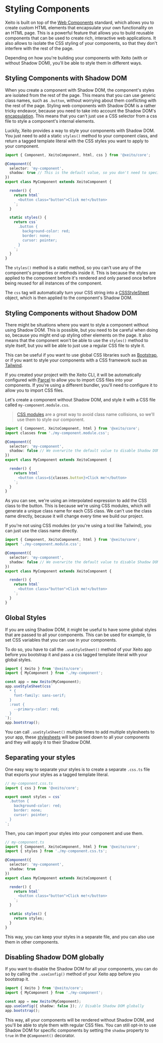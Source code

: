 # Styling Components

Xeito is built on top of the [Web Components](https://developer.mozilla.org/en-US/docs/Web/Web_Components) standard, which allows you to create custom HTML elements that encapsulate your own functionality on an HTML page. This is a powerful feature that allows you to build reusable components that can be used to create rich, interactive web applications. It also allows to isolate the CSS styling of your components, so that they don't interfere with the rest of the page.

Depending on how you're building your components with Xeito (with or without Shadow DOM), you'll be able to style them in different ways.

## Styling Components with Shadow DOM

When you create a component with Shadow DOM, the component's styles are isolated from the rest of the page. This means that you can use generic class names, such as `.button`, without worrying about them conflicting with the rest of the page.
Styling web components with Shadow DOM is a rather tricky endeavor, because you need to take into account the Shadow DOM's [encapsulation](https://developer.mozilla.org/en-US/docs/Web/Web_Components/Using_shadow_DOM#Encapsulation). This means that you can't just use a CSS selector from a css file to style a component's internal elements.

Luckily, Xeito provides a way to style your components with Shadow DOM. You just need to add a static `styles()` method to your component class, and return a tagged template literal with the CSS styles you want to apply to your component.

```typescript
import { Component, XeitoComponent, html, css } from '@xeito/core';

@Component({
  selector: 'my-component',
  shadow: true // This is the default value, so you don't need to specify it
})
export class MyComponent extends XeitoComponent {

  render() {
    return html`
      <button class="button">Click me!</button>
    `;
  }

  static styles() {
    return css`
      .button {
        background-color: red;
        border: none;
        cursor: pointer;
      }
    `;
  }
}
```
The `styles()` method is a static method, so you can't use any of the component's properties or methods inside it. This is because the styles are applied to the component before it's rendered and only parsed once before being reused for all instances of the component.

The `css` tag will automatically turn your CSS string into a [CSSStyleSheet](https://developer.mozilla.org/en-US/docs/Web/API/CSSStyleSheet) object, which is then applied to the component's Shadow DOM.

## Styling Components without Shadow DOM

There might be situations where you want to style a component without using Shadow DOM. This is possible, but you need to be careful when doing so, because you might end up styling other elements on the page. It also means that the component won't be able to use the `styles()` method to style itself, but you will be able to just use a regular CSS file to style it.

This can be useful if you want to use global CSS libraries such as [Bootstrap](https://getbootstrap.com/), or if you want to style your components with a CSS framework such as [Tailwind](https://tailwindcss.com/).

If you created your project with the Xeito CLI, it will be automatically configured with [Parcel](https://parceljs.org/) to allow you to import CSS files into your components. If you're using a different bundler, you'll need to configure it to allow you to import CSS files.

Let's create a component without Shadow DOM, and style it with a CSS file called `my-component.module.css`.

> [CSS modules](https://parceljs.org/languages/css/#css-modules) are a great way to avoid class name collisions, so we'll use them to style our component.

```typescript
import { Component, XeitoComponent, html } from '@xeito/core';
import classes from './my-component.module.css';

@Component({
  selector: 'my-component',
  shadow: false // We overwrite the default value to disable Shadow DOM
})
export class MyComponent extends XeitoComponent {

  render() {
    return html`
      <button class=${classes.button}>Click me!</button>
    `;
  }
}
```
As you can see, we're using an interpolated expression to add the CSS class to the button. This is because we're using CSS modules, which will generate a unique class name for each CSS class. We can't use the class name directly, because it will change every time we build our project.

If you're not using CSS modules (or you're using a tool like Tailwind), you can just use the class name directly.

```typescript
import { Component, XeitoComponent, html } from '@xeito/core';
import './my-component.module.css';

@Component({
  selector: 'my-component',
  shadow: false // We overwrite the default value to disable Shadow DOM
})
export class MyComponent extends XeitoComponent {

  render() {
    return html`
      <button class="button">Click me!</button>
    `;
  }
}
```

## Global Styles

If you are using Shadow DOM, it might be useful to have some global styles that are passed to all your components. This can be used for example, to set CSS variables that you can use in your components.

To do so, you have to call the `.useStyleSheet()` method of your Xeito app before you bootstrap it and pass a css tagged template literal with your global styles.

```typescript
import { Xeito } from '@xeito/core';
import { MyComponent } from './my-component';

const app = new Xeito(MyComponent);
app.useStyleSheet(css`
  * {
    font-family: sans-serif;
  }
  :root {
    --primary-color: red;
  }
`);
app.bootstrap();
```
You can call `.useStyleSheet()` multiple times to add multiple stylesheets to your app, these [stylesheets](https://developer.mozilla.org/en-US/docs/Web/API/CSSStyleSheet) 
will be passed down to all your components and they will apply it to their Shadow DOM.

## Separating your styles

One easy way to separate your styles is to create a separate `.css.ts` file that exports your styles as a tagged template literal.

```typescript
// my-component.css.ts
import { css } from '@xeito/core';

export const styles = css`
  .button {
    background-color: red;
    border: none;
    cursor: pointer;
  }
`;
```
Then, you can import your styles into your component and use them.

```typescript
// my-component.ts
import { Component, XeitoComponent, html } from '@xeito/core';
import { styles } from './my-component.css.ts';

@Component({
  selector: 'my-component',
  shadow: true
})
export class MyComponent extends XeitoComponent {

  render() {
    return html`
      <button class="button">Click me!</button>
    `;
  }

  static styles() {
    return styles;
  }
}
```
This way, you can keep your styles in a separate file, and you can also use them in other components.


## Disabling Shadow DOM globally

If you want to disable the Shadow DOM for all your components, you can do so by calling the `.useConfig()` method of your Xeito app before you bootstrap it.

```typescript
import { Xeito } from '@xeito/core';
import { MyComponent } from './my-component';

const app = new Xeito(MyComponent);
app.useConfig({ shadow: false }); // Disable Shadow DOM globally
app.bootstrap();
```
This way, all your components will be rendered without Shadow DOM, and you'll be able to style them with regular CSS files.
You can still opt-in to use Shadow DOM for specific components by setting the `shadow` property to `true` in the `@Component()` decorator.
